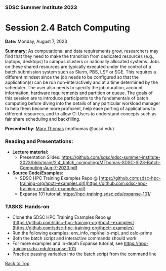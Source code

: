 ### SDSC Summer Institute 2023
# Session 2.4 Batch Computing

**Date:** Monday, August 7, 2023

**Summary**: As computational and data requirements grow, researchers may find that they need to make the transition from dedicated resources (e.g., laptops, desktops) to campus clusters or nationally allocated systems. Jobs on these shared resources are typically executed under the control of a batch submission system such as Slurm, PBS, LSF or SGE. This requires a different mindset since the job needs to be configured so that the application(s) can be run non-interactively and at a time determined by the scheduler. The user also needs to specify the job duration, account information, hardware requirements and partition or queue. The goals of this session are to introduce participants to the fundamentals of batch computing before diving into the details of any particular workload manager to help them become more proficient, help ease porting of applications to different resources, and to allow CI Users to understand concepts such as fair share scheduling and backfilling.

**Presented by:** [Mary Thomas](https://www.sdsc.edu/research/researcher_spotlight/thomas_mary.html) (mpthomas @ucsd.edu)

### Reading and Presentations:
* **Lecture material:**
   * Presentation Slides: https://github.com/sdsc/sdsc-summer-institute-2023/blob/main/2.4_batch_computing/MThomas-SDSC-SI23-Batch-Computing-Aug-7-2023.pdf
* **Source Code/Examples:** 
   * SDSC HPC Training Examples Repo @ [https://github.com:sdsc-hpc-training-org/hpctr-examples.git](https://github.com:sdsc-hpc-training-org/hpctr-examples.git)
   * Expanse 101 tutorial: https://hpc-training.sdsc.edu/expanse-101/

### TASKS: Hands-on
   * Clone the  SDSC HPC Training Examples Repo @ [https://github.com/sdsc-hpc-training-org/hpctr-examples](https://github.com/sdsc-hpc-training-org/hpctr-examples)
   * Run the following examples: env_info, mpi/hello-mpi, and calc-prime
   * Both the batch script and interactive commands should work
   * For more examples and in-depth Expanse tutorial, see https://hpc-training.sdsc.edu/expanse-101/
   * Practice passing variables into the batch script from the command line


[Back to Top](#top)
